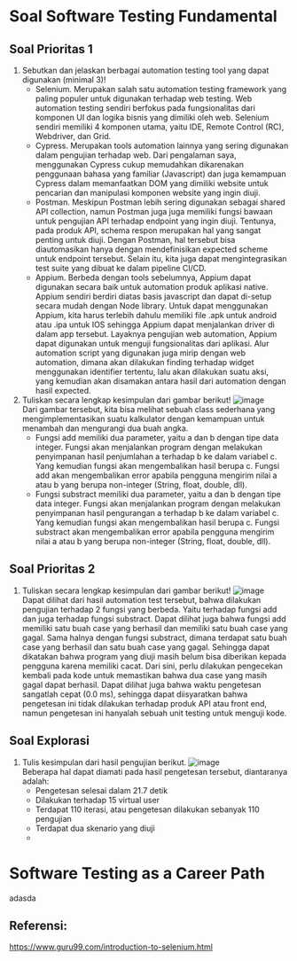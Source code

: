 # Soal Software Testing Fundamental
## Soal Prioritas 1
1. Sebutkan dan jelaskan berbagai automation testing tool yang dapat digunakan (minimal 3)!
    - Selenium. Merupakan salah satu automation testing framework yang paling populer untuk digunakan terhadap web testing. Web automation testing sendiri berfokus pada fungsionalitas dari komponen UI dan logika bisnis yang dimiliki oleh web. Selenium sendiri memiliki 4 komponen utama, yaitu IDE, Remote Control (RC), Webdriver, dan Grid. 
    - Cypress. Merupakan tools automation lainnya yang sering digunakan dalam pengujian terhadap web. Dari pengalaman saya, menggunakan Cypress cukup memudahkan dikarenakan penggunaan bahasa yang familiar (Javascript) dan juga kemampuan Cypress dalam memanfaatkan DOM yang dimiliki website untuk pencarian dan manipulasi komponen website yang ingin diuji. 
    - Postman. Meskipun Postman lebih sering digunakan sebagai shared API collection, namun Postman juga juga memiliki fungsi bawaan untuk pengujian API terhadap endpoint yang ingin diuji. Tentunya, pada produk API, schema respon merupakan hal yang sangat penting untuk diuji. Dengan Postman, hal tersebut bisa diautomasikan hanya dengan mendefinisikan expected scheme untuk endpoint tersebut. Selain itu, kita juga dapat mengintegrasikan test suite yang dibuat ke dalam pipeline CI/CD.
    - Appium. Berbeda dengan tools sebelumnya, Appium dapat digunakan secara baik untuk automation produk aplikasi native. Appium sendiri berdiri diatas basis javascript dan dapat di-setup secara mudah dengan Node library. Untuk dapat menggunakan Appium, kita harus terlebih dahulu memiliki file .apk untuk android atau .ipa untuk IOS sehingga Appium dapat menjalankan driver di dalam app tersebut. Layaknya pengujian web automation, Appium dapat digunakan untuk menguji fungsionalitas dari aplikasi. Alur automation script yang digunakan juga mirip dengan web automation, dimana akan dilakukan finding terhadap widget menggunakan identifier tertentu, lalu akan dilakukan suatu aksi, yang kemudian akan disamakan antara hasil dari automation dengan hasil expected.
2. Tuliskan secara lengkap kesimpulan dari gambar berikut!
![image](https://user-images.githubusercontent.com/70261732/219845752-d933d25b-9ad5-44b9-b834-6e9ca2cfb100.png)  
Dari gambar tersebut, kita bisa melihat sebuah class sederhana yang mengimplementasikan suatu kalkulator dengan kemampuan untuk menambah dan mengurangi dua buah angka. 
   - Fungsi add memiliki dua parameter, yaitu a dan b dengan tipe data integer. Fungsi akan menjalankan program dengan melakukan penyimpanan hasil penjumlahan a terhadap b ke dalam variabel c. Yang kemudian fungsi akan mengembalikan hasil berupa c. Fungsi add akan mengembalikan error apabila pengguna mengirim nilai a atau b yang berupa non-integer (String, float, double, dll).
   - Fungsi substract memiliki dua parameter, yaitu a dan b dengan tipe data integer. Fungsi akan menjalankan program dengan melakukan penyimpanan hasil pengurangan a terhadap b ke dalam variabel c. Yang kemudian fungsi akan mengembalikan hasil berupa c. Fungsi substract akan mengembalikan error apabila pengguna mengirim nilai a atau b yang berupa non-integer (String, float, double, dll).

## Soal Prioritas 2
1. Tuliskan secara lengkap kesimpulan dari gambar berikut!
![image](https://user-images.githubusercontent.com/70261732/219846169-f117b09e-dc7f-40ec-8f17-bef807bfc86c.png)  
Dapat dilihat dari hasil automation test tersebut, bahwa dilakukan pengujian terhadap 2 fungsi yang berbeda. Yaitu terhadap fungsi add dan juga terhadap fungsi substract. Dapat dilihat juga bahwa fungsi add memiliki satu buah case yang berhasil dan memiliki satu buah case yang gagal. Sama halnya dengan fungsi substract, dimana terdapat satu buah case yang berhasil dan satu buah case yang gagal. Sehingga dapat dikatakan bahwa program yang diuji masih belum bisa diberikan kepada pengguna karena memiliki cacat. Dari sini, perlu dilakukan pengecekan kembali pada kode untuk memastikan bahwa dua case yang masih gagal dapat berhasil. Dapat dilihat juga bahwa waktu pengetesan sangatlah cepat (0.0 ms), sehingga dapat diisyaratkan bahwa pengetesan ini tidak dilakukan terhadap produk API atau front end, namun pengetesan ini hanyalah sebuah unit testing untuk menguji kode. 
## Soal Explorasi
1. Tulis kesimpulan dari hasil pengujian berikut.
![image](https://user-images.githubusercontent.com/70261732/219846830-73e5d508-4759-4820-8bbd-4dff8f89c3a5.png)  
Beberapa hal dapat diamati pada hasil pengetesan tersebut, diantaranya adalah:
    - Pengetesan selesai dalam 21.7 detik
    - Dilakukan terhadap 15 virtual user
    - Terdapat 110 iterasi, atau pengetesan dilakukan sebanyak 110 pengujian
    - Terdapat dua skenario yang diuji
    - 

# Software Testing as a Career Path  

adasda

## Referensi:
https://www.guru99.com/introduction-to-selenium.html
